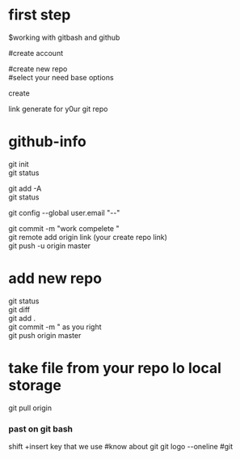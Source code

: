 
<h1> first step</h1>
$working with gitbash and github 



<!-- go to web github -->
#create account <br>
<!-- go to repositories  -->
#create new repo  <br>
#select your need base options   <br>

create  <br>

link generate for y0ur git repo  <br>


# github-info  <br>

git init  <br>
git status  <br>
<!-- to add all file in  -->
git add -A   <br>
git status  <br>
<!--  -->
git config --global user.email "--"  <br>
<!-- add commit in in repo -->
git commit -m "work compelete "  <br>
git remote add origin  link (your create repo link)  <br>
git push -u origin master   <br>

<h1>add new repo </h1>
git status   <br>
git diff   <br>
git add .  <br>
git commit -m " as you right   <br>
git push origin master   <br>

<h1>take file from your repo lo local storage </h1>
git pull origin

<h3> past on git bash </h3>
shift +insert key that we use
#know about git 
git logo --oneline
#git 
 
